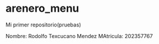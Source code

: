 # arenero_menu
Mi primer repositorio(pruebas)

Nombre: Rodolfo Texcucano Mendez
MAtricula: 202357767
